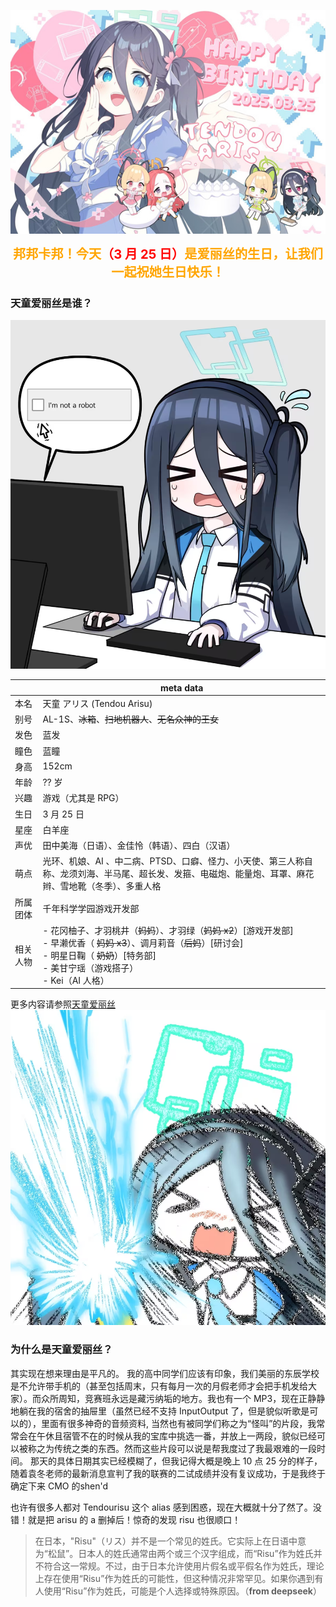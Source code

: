 ![image.png](https://raw.githubusercontent.com/Tendourisu/images/master/20250325162144151.png)

<div style="text-align: center; margin: 0 auto;">
    <big><big><b><span style="color:orange;">邦邦卡邦！今天<span style="color:red;">（3 月 25 日）</span>是爱丽丝的生日，让我们一起祝她生日快乐！</span></b></big></big>
</div>

### 天童爱丽丝是谁？

![image.png](https://raw.githubusercontent.com/Tendourisu/images/master/20250325163100455.png)

|      | **meta data**                                                                                                                             |
| ---- | ----------------------------------------------------------------------------------------------------------------------------------------- |
| 本名   | 天童 アリス (Tendou Arisu)                                                                                                                     |
| 别号   | AL-1S、~~冰箱~~、~~扫地机器人~~、~~无名众神的王女~~                                                                                                        |
| 发色   | 蓝发                                                                                                                                        |
| 瞳色   | 蓝瞳                                                                                                                                        |
| 身高   | 152cm                                                                                                                                     |
| 年龄   | ?? 岁                                                                                                                                      |
| 兴趣   | 游戏（尤其是 RPG）                                                                                                                               |
| 生日   | 3 月 25 日                                                                                                                                  |
| 星座   | 白羊座                                                                                                                                       |
| 声优   | 田中美海（日语）、金佳怜（韩语）、四白（汉语）                                                                                                                   |
| 萌点   | 光环、机娘、AI 、中二病、PTSD、口癖、怪力、小天使、第三人称自称、龙须刘海、半马尾、超长发、发箍、电磁炮、能量炮、耳罩、麻花辫、雪地靴（冬季）、多重人格                                                           |
| 所属团体 | 千年科学学园游戏开发部                                                                                                                               |
| 相关人物 | - 花冈柚子、才羽桃井（~~妈妈~~）、才羽绿（~~妈妈 x2~~）[游戏开发部]<br>- 早濑优香（ ~~妈妈 x3~~）、调月莉音（~~后妈~~）[研讨会]<br>- 明星日鞠（ ~~奶奶~~）[特务部]<br>- 美甘宁瑶（游戏搭子）<br>- Kei（AI 人格） |
更多内容请参照[天童爱丽丝](https://zh.moegirl.org.cn/zh-hans/%E5%A4%A9%E7%AB%A5%E7%88%B1%E4%B8%BD%E4%B8%9D)
![image.png](https://raw.githubusercontent.com/Tendourisu/images/master/20250325165410319.png)

### 为什么是天童爱丽丝？
其实现在想来理由是平凡的。
我的高中同学们应该有印象，我们美丽的东辰学校是不允许带手机的（甚至包括周末，只有每月一次的月假老师才会把手机发给大家）。而众所周知，竞赛班永远是藏污纳垢的地方。我也有一个 MP3，现在正静静地躺在我的宿舍的抽屉里（虽然已经不支持 InputOutput 了，但是貌似听歌是可以的），里面有很多神奇的音频资料, 当然也有被同学们称之为“怪叫”的片段，我常常会在午休且宿管不在的时候从我的宝库中挑选一番，并放上一两段，貌似已经可以被称之为传统之类的东西。然而这些片段可以说是帮我度过了我最艰难的一段时间。
那天的具体日期其实已经模糊了，但我记得大概是晚上 10 点 25 分的样子，随着袁冬老师的最新消息宣判了我的联赛的二试成绩并没有复议成功，于是我终于确定下来 CMO 的shen'd

也许有很多人都对 Tendourisu 这个 alias 感到困惑，现在大概就十分了然了。没错！就是把 arisu 的 a 删掉后！惊奇的发现 risu 也很顺口！
> 在日本，"Risu"（リス）并不是一个常见的姓氏。它实际上在日语中意为“松鼠”。日本人的姓氏通常由两个或三个汉字组成，而“Risu”作为姓氏并不符合这一常规。不过，由于日本允许使用片假名或平假名作为姓氏，理论上存在使用“Risu”作为姓氏的可能性，但这种情况非常罕见。如果你遇到有人使用“Risu”作为姓氏，可能是个人选择或特殊原因。（**from deepseek**）

